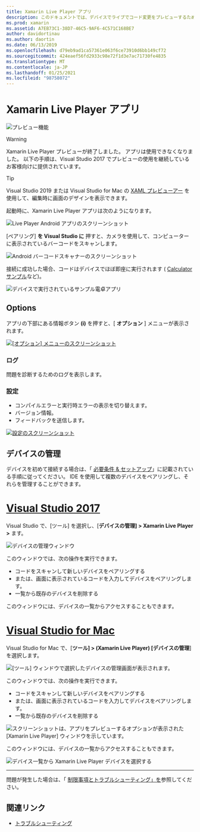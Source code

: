 ```yaml
---
title: Xamarin Live Player アプリ
description: このドキュメントでは、デバイスでライブでコード変更をプレビューするために使用できる Xamarin Live Player アプリについて説明します。 セットアップ、サンプル、ログ、設定、デバイスの管理などについて説明します。
ms.prod: xamarin
ms.assetid: A7EB73C1-38D7-46C5-9AF6-4C571C168BE7
author: davidortinau
ms.author: daortin
ms.date: 06/13/2019
ms.openlocfilehash: d79eb9ad1ca57361e063f6ce73910d6bb149cf72
ms.sourcegitcommit: 424eaef56fd2933c98e72f1d3e7ac71730fe4835
ms.translationtype: MT
ms.contentlocale: ja-JP
ms.lasthandoff: 01/25/2021
ms.locfileid: "98758072"
---
```

# <a name="xamarin-live-player-app"></a>Xamarin Live Player アプリ

![プレビュー機能](~/media/shared/preview.png)

> [!WARNING]
> Xamarin Live Player プレビューが終了しました。 アプリは使用できなくなりました。 以下の手順は、Visual Studio 2017 でプレビューの使用を継続しているお客様向けに提供されています。

> [!TIP]
> Visual Studio 2019 または Visual Studio for Mac の [XAML プレビューアー](~/xamarin-forms/xaml/xaml-previewer/index.md) を使用して、編集時に画面のデザインを表示できます。

起動時に、Xamarin Live Player アプリは次のようになります。

![Live Player Android アプリのスクリーンショット](player-images/app-android-sml.png)

[ペアリング] **を Visual Studio に** 押すと、カメラを使用して、コンピューターに表示されているバーコードをスキャンします。

![Android バーコードスキャナーのスクリーンショット](player-images/scan-android-sml.png)

接続に成功した場合、コードはデバイスでほぼ即座に実行されます ( [Calculator サンプル](https://github.com/xamarin/mobile-samples/tree/master/LivePlayer/BasicCalculator)など)。

![デバイスで実行されているサンプル電卓アプリ](player-images/basic-calculator-sml.png)

## <a name="options"></a>Options

アプリの下部にある情報ボタン **(i)** を押すと、[ **オプション** ] メニューが表示されます。

[![[オプション] メニューのスクリーンショット](player-images/options-sml.png)](player-images/options.png#lightbox)

### <a name="logs"></a>ログ

問題を診断するためのログを表示します。

### <a name="settings"></a>設定

- コンパイルエラーと実行時エラーの表示を切り替えます。
- バージョン情報。
- フィードバックを送信します。

[![設定のスクリーンショット](player-images/settings-sml.png)](player-images/settings.png#lightbox)

## <a name="managing-devices"></a>デバイスの管理

デバイスを初めて接続する場合は、「 [必要条件 & セットアップ](~/tools/live-player/install.md)」に記載されている手順に従ってください。 IDE を使用して複数のデバイスをペアリングし、それらを管理することができます。

# <a name="visual-studio-2017"></a>[Visual Studio 2017](#tab/windows)

Visual Studio で、[ツール] を選択し、[**デバイスの管理] > Xamarin Live Player >** ます。

![デバイスの管理ウィンドウ](player-images/manage-tools-menu-vs.png)

このウィンドウでは、次の操作を実行できます。

- コードをスキャンして新しいデバイスをペアリングする
- または、画面に表示されているコードを入力してデバイスをペアリングします。
- 一覧から既存のデバイスを削除する

このウィンドウには、デバイスの一覧からアクセスすることもできます。

# <a name="visual-studio-for-mac"></a>[Visual Studio for Mac](#tab/macos)

Visual Studio for Mac で、[**ツール] > (Xamarin Live Player) [デバイスの管理**] を選択します。

![[ツール] ウィンドウで選択したデバイスの管理画面が表示されます。](player-images/manage-tools-menu.png)

このウィンドウでは、次の操作を実行できます。

- コードをスキャンして新しいデバイスをペアリングする
- または、画面に表示されているコードを入力してデバイスをペアリングします。
- 一覧から既存のデバイスを削除する

![スクリーンショットは、アプリをプレビューするオプションが表示された [Xamarin Live Player] ウィンドウを示しています。](player-images/manage.png)

このウィンドウには、デバイスの一覧からアクセスすることもできます。

![デバイス一覧から Xamarin Live Player デバイスを選択する](player-images/manage-device-menu.png)

-----

問題が発生した場合は、「 [制限事項とトラブルシューティング」を](~/tools/live-player/troubleshooting.md)参照してください。

## <a name="related-links"></a>関連リンク

- [トラブルシューティング](~/tools/live-player/troubleshooting.md)
